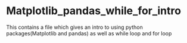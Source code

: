 # Matplotlib_pandas_while_for_intro
This contains a file which gives an intro to using python packages(Matplotlib and pandas) as well as while loop and for loop
